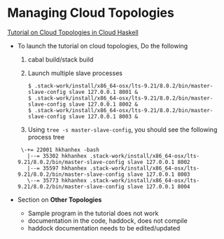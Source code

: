 # Managing Cloud Topologies

[Tutorial on Cloud Topologies in Cloud Haskell](http://haskell-distributed.github.io/tutorials/2ch.html)

- To launch the tutorial on cloud topologies, Do the following

  1. cabal build/stack build
  2. Launch multiple slave processes
  
	  ```
	  $ .stack-work/install/x86_64-osx/lts-9.21/8.0.2/bin/master-slave-config slave 127.0.0.1 8001 &
	  $ .stack-work/install/x86_64-osx/lts-9.21/8.0.2/bin/master-slave-config slave 127.0.0.1 8002 &
	  $ .stack-work/install/x86_64-osx/lts-9.21/8.0.2/bin/master-slave-config slave 127.0.0.1 8003 &
	  ```
	  
  3. Using `tree -s master-slave-config`, you should see the following process tree
  ```
   \-+= 22001 hkhanhex -bash
     |--= 35302 hkhanhex .stack-work/install/x86_64-osx/lts-9.21/8.0.2/bin/master-slave-config slave 127.0.0.1 8002
     |--= 35597 hkhanhex .stack-work/install/x86_64-osx/lts-9.21/8.0.2/bin/master-slave-config slave 127.0.0.1 8003
     \--= 35773 hkhanhex .stack-work/install/x86_64-osx/lts-9.21/8.0.2/bin/master-slave-config slave 127.0.0.1 8004
  ```
  
  
- Section on __Other Topologies__
  - Sample program in the tutorial does not work
  - documentation in the code, haddock, does not compile
  - haddock documentation needs to be edited/updated

